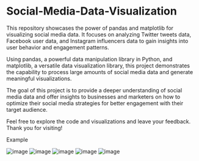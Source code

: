 # Social-Media-Data-Visualization
This repository showcases the power of pandas and matplotlib for visualizing social media data. It focuses on analyzing Twitter tweets data, Facebook user data, and Instagram influencers data to gain insights into user behavior and engagement patterns.

Using pandas, a powerful data manipulation library in Python, and matplotlib, a versatile data visualization library, this project demonstrates the capability to process large amounts of social media data and generate meaningful visualizations.

The goal of this project is to provide a deeper understanding of social media data and offer insights to businesses and marketers on how to optimize their social media strategies for better engagement with their target audience.

Feel free to explore the code and visualizations and leave your feedback. Thank you for visiting!

Example

![image](https://user-images.githubusercontent.com/126071672/230137880-3e36f779-1145-4f9f-be2a-26cb74eeaebb.png)
![image](https://user-images.githubusercontent.com/126071672/230137986-71164417-a63c-463b-ac82-18b17e76e7d9.png)
![image](https://user-images.githubusercontent.com/126071672/230138172-5bb77a32-60c1-40b3-b5db-07dd429499ef.png)
![image](https://user-images.githubusercontent.com/126071672/230138300-f8698224-45ac-41ba-aff1-a36cce733fdb.png)
![image](https://user-images.githubusercontent.com/126071672/230138404-a5bac05a-50f2-434f-954e-c0d9c9338dd8.png)
